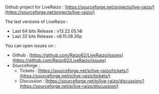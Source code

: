 Github project for LiveRaizo : [https://sourceforge.net/projects/live-raizo/](https://sourceforge.net/projects/live-raizo/)

The last versions of LiveRaizo :
* Last 64 bits Release : v13.22.05.14i
* Last 32 bits Release : v6.15.08.30p

You can open issues on :
* Github : [https://github.com/Raizo62/LiveRaizo/issues](https://github.com/Raizo62/LiveRaizo/issues)
* Sourceforge :
  * Tickets : [https://sourceforge.net/p/live-raizo/tickets/](https://sourceforge.net/p/live-raizo/tickets/)
  * Discussion : [https://sourceforge.net/p/live-raizo/discussion/](https://sourceforge.net/p/live-raizo/discussion/)
